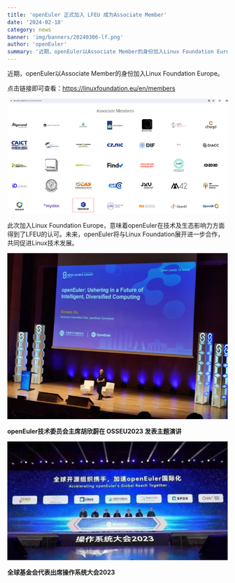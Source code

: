 ```yaml
---
title: 'openEuler 正式加入 LFEU 成为Associate Member'
date: '2024-02-18'
category: news
banner: 'img/banners/20240306-lf.png'
author: 'openEuler'
summary: '近期，openEuler以Associate Member的身份加入Linux Foundation Europe。'
---
```



近期，openEuler以Associate Member的身份加入Linux Foundation Europe。

点击链接即可查看：<https://linuxfoundation.eu/en/members>


<img src="./media/image1.png" width="1000" >

此次加入Linux Foundation Europe，意味着openEuler在技术及生态影响力方面得到了LFEU的认可。未来，openEuler将与Linux Foundation展开进一步合作，共同促进Linux技术发展。

<img src="./media/image2.png" width="1000" >

**openEuler技术委员会主席胡欣蔚在 OSSEU2023 发表主题演讲**

<img src="./media/image3.jpeg" width="1000" >

**全球基金会代表出席操作系统大会2023**
